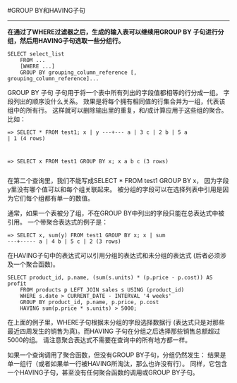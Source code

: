 #GROUP BY和HAVING子句
***
**在通过了WHERE过滤器之后，生成的输入表可以继续用GROUP BY 子句进行分组，然后用HAVING子句选取一些分组行。**
<pre><code>SELECT select_list
    FROM ...
    [WHERE ...]
    GROUP BY grouping_column_reference [, grouping_column_reference]...
</pre></code>

GROUP BY 子句 子句用于将一个表中所有列出的字段值都相等的行分成一组。 字段列出的顺序没什么关系。 效果是将每个拥有相同值的行集合并为一组，代表该组中的所有行。 这样就可以删除输出里的重复，和/或计算应用于这些组的聚合。 比如：
    <pre><code>=> SELECT * FROM test1;
 x | y
---+---
 a | 3
 c | 2
 b | 5
 a | 1
(4 rows)

=> SELECT x FROM test1 GROUP BY x;
 x
 a
 b
 c
(3 rows)
</pre></code>
在第二个查询里，我们不能写成SELECT * FROM test1 GROUP BY x， 因为字段y里没有哪个值可以和每个组关联起来。 被分组的字段可以在选择列表中引用是因为它们每个组都有单一的数值。

通常，如果一个表被分了组，不在GROUP BY中列出的字段只能在总表达式中被引用。 一个带聚合表达式的例子是：
    <pre><code>=> SELECT x, sum(y) FROM test1 GROUP BY x;
 x | sum
---+-----
 a |   4
 b |   5
 c |   2
(3 rows)
</pre></code>
在HAVING子句中的表达式可以引用分组的表达式和未分组的表达式 (后者必须涉及一个聚合函数)。
<pre><code>SELECT product_id, p.name, (sum(s.units) * (p.price - p.cost)) AS profit
    FROM products p LEFT JOIN sales s USING (product_id)
    WHERE s.date > CURRENT_DATE - INTERVAL '4 weeks'
    GROUP BY product_id, p.name, p.price, p.cost
    HAVING sum(p.price * s.units) > 5000;
</pre></code>
在上面的例子里，WHERE子句根据未分组的字段选择数据行 (表达式只是对那些最近四周发生的销售为真)。而HAVING 子句在分组之后选择那些销售总额超过5000的组。 请注意聚合表达式不需要在查询中的所有地方都一样。

如果一个查询调用了聚合函数，但没有GROUP BY子句，分组仍然发生： 结果是单一组行（或者如果单一行被HAVING所淘汰，那么也许没有行）。 同样，它包含一个HAVING子句，甚至没有任何聚合函数的调用或GROUP BY子句。
